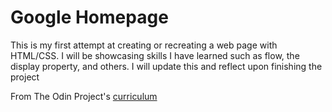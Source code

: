 # Google Homepage
This is my first attempt at creating or recreating a web page with HTML/CSS. I will be showcasing skills I have learned such as flow, the display property, and others. I will update this and reflect upon finishing the project















 From The Odin Project's [curriculum](http://www.theodinproject.com/courses/web-development-101/lessons/html-css)